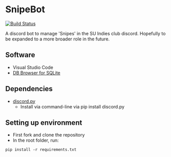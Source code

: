 # SnipeBot
[![Build Status](https://travis-ci.com/jsnells1/SnipeBot.svg?branch=master)](https://travis-ci.com/jsnells1/SnipeBot)

A discord bot to manage 'Snipes' in the SU Indies club discord. Hopefully to be expanded to a more broader role in the future.

## Software

* Visual Studio Code
* [DB Browser for SQLite](https://sqlitebrowser.org/dl/)

## Dependencies

* [discord.py](https://github.com/Rapptz/discord.py)
  * Install via command-line via pip install discord.py
 
## Setting up environment

* First fork and clone the repository
* In the root folder, run:
~~~
pip install -r requirements.txt
~~~
